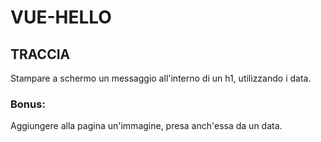 # VUE-HELLO

## TRACCIA

Stampare a schermo un messaggio all'interno di un h1, utilizzando i data.

### Bonus:

Aggiungere alla pagina un'immagine, presa anch'essa da un data.
